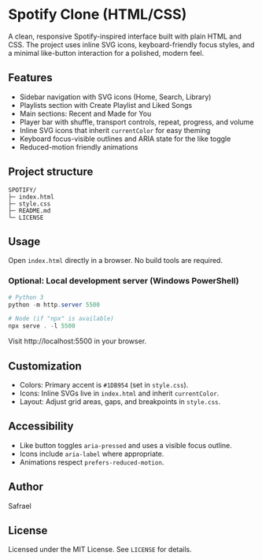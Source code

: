 # Spotify Clone (HTML/CSS)

A clean, responsive Spotify-inspired interface built with plain HTML and CSS. The project uses inline SVG icons, keyboard-friendly focus styles, and a minimal like-button interaction for a polished, modern feel.

## Features

- Sidebar navigation with SVG icons (Home, Search, Library)
- Playlists section with Create Playlist and Liked Songs
- Main sections: Recent and Made for You
- Player bar with shuffle, transport controls, repeat, progress, and volume
- Inline SVG icons that inherit `currentColor` for easy theming
- Keyboard focus-visible outlines and ARIA state for the like toggle
- Reduced-motion friendly animations

## Project structure

```
SPOTIFY/
├─ index.html
├─ style.css
├─ README.md
└─ LICENSE
```

## Usage

Open `index.html` directly in a browser. No build tools are required.

### Optional: Local development server (Windows PowerShell)

```powershell
# Python 3
python -m http.server 5500

# Node (if "npx" is available)
npx serve . -l 5500
```

Visit http://localhost:5500 in your browser.

## Customization

- Colors: Primary accent is `#1DB954` (set in `style.css`).
- Icons: Inline SVGs live in `index.html` and inherit `currentColor`.
- Layout: Adjust grid areas, gaps, and breakpoints in `style.css`.

## Accessibility

- Like button toggles `aria-pressed` and uses a visible focus outline.
- Icons include `aria-label` where appropriate.
- Animations respect `prefers-reduced-motion`.

## Author

Safrael

## License

Licensed under the MIT License. See `LICENSE` for details.
